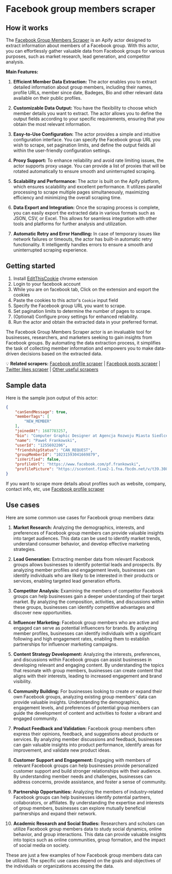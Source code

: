 # Facebook group members scraper

## How it works

The [Facebook Group Members Scraper](https://apify.com/curious_coder/facebook-group-member-scraper) is an Apify actor designed to extract information about members of a Facebook group. With this actor, you can effortlessly gather valuable data from Facebook groups for various purposes, such as market research, lead generation, and competitor analysis.

**Main Features:**

1. **Efficient Member Data Extraction:** The actor enables you to extract detailed information about group members, including their names, profile URLs, member since date, Badeges, Bio and other relevant data available on their public profiles.

2. **Customizable Data Output:** You have the flexibility to choose which member details you want to extract. The actor allows you to define the output fields according to your specific requirements, ensuring that you obtain the most relevant information.

3. **Easy-to-Use Configuration:** The actor provides a simple and intuitive configuration interface. You can specify the Facebook group URL you wish to scrape, set pagination limits, and define the output fields all within the user-friendly configuration settings.

4. **Proxy Support:** To enhance reliability and avoid rate limiting issues, the actor supports proxy usage. You can provide a list of proxies that will be rotated automatically to ensure smooth and uninterrupted scraping.

5. **Scalability and Performance:** The actor is built on the Apify platform, which ensures scalability and excellent performance. It utilizes parallel processing to scrape multiple pages simultaneously, maximizing efficiency and minimizing the overall scraping time.

6. **Data Export and Integration:** Once the scraping process is complete, you can easily export the extracted data in various formats such as JSON, CSV, or Excel. This allows for seamless integration with other tools and platforms for further analysis and utilization.

7. **Automatic Retry and Error Handling:** In case of temporary issues like network failures or timeouts, the actor has built-in automatic retry functionality. It intelligently handles errors to ensure a smooth and uninterrupted scraping experience.

## Getting started

1. Install [EditThisCookie](https://chrome.google.com/webstore/detail/editthiscookie/fngmhnnpilhplaeedifhccceomclgfbg) chrome extension 
2. Login to your facebook account
3. While you are on facebook tab, Click on the extension and export the cookies 
4. Paste the cookies to this actor's `Cookie` input field
5. Specify the Facebook group URL you want to scrape.
6. Set pagination limits to determine the number of pages to scrape.
7. (Optional) Configure proxy settings for enhanced reliability.
8. Run the actor and obtain the extracted data in your preferred format.

The Facebook Group Members Scraper actor is an invaluable tool for businesses, researchers, and marketers seeking to gain insights from Facebook groups. By automating the data extraction process, it simplifies the task of collecting member information and empowers you to make data-driven decisions based on the extracted data.

💡 **Related scrapers:** [Facebook profile scraper](https://apify.com/curious_coder/facebook-profile-scraper) | [Facebook posts scraper](https://apify.com/curious_coder/facebook-post-scraper) | [Twitter likes scraper](https://apify.com/curious_coder/twitter-likes-scraper) | [Other useful scrapers](https://apify.com/curious_coder)

## Sample data

Here is the sample json output of this actor:

```json
{
	"canSendMessage": true,
	"memberTags": [
		"NEW_MEMBER"
	],
	"joinedAt": 1687783257,
	"bio": "Computer Graphic Designer at Agencja Rozwoju Miasta Siedlce Sp. z o.o.",
	"name": "Paweł Frankowski",
	"userId": "1255692206",
	"friendshipStatus": "CAN_REQUEST",
	"groupMemberId": "10231593041669879",
	"isVerified": false,
	"profileUrl": "https://www.facebook.com/pf.frankowski",
	"profilePicture": "https://scontent.fixe2-1.fna.fbcdn.net/v/t39.30808-1/277169822_10228513046911935_5588196689302075415_n.jpg?stp=c15.0.60.60a_cp0_dst-jpg_p60x60&_nc_cat=105&cb=99be929b-59f725be&ccb=1-7&_nc_sid=7206a8&_nc_ohc=PmLjfK-voKMAX8kynK0&_nc_ht=scontent.fixe2-1.fna&oh=00_AfAKVRHuVlLMJfHi9qWNzf6hptvsqHdnFf-MyJ248-lkFg&oe=649DD60F"
}

```

If you want to scrape more details about profiles such as website, company, contact info, etc, use [Facebook profile scraper](https://apify.com/curious_coder/facebook-profile-scraper)

## Use cases

Here are some common use cases for Facebook group members data:

1. **Market Research:** Analyzing the demographics, interests, and preferences of Facebook group members can provide valuable insights into target audiences. This data can be used to identify market trends, understand consumer behavior, and develop effective marketing strategies.

2. **Lead Generation:** Extracting member data from relevant Facebook groups allows businesses to identify potential leads and prospects. By analyzing member profiles and engagement levels, businesses can identify individuals who are likely to be interested in their products or services, enabling targeted lead generation efforts.

3. **Competitor Analysis:** Examining the members of competitor Facebook groups can help businesses gain a deeper understanding of their target market. By analyzing the composition, activities, and discussions within these groups, businesses can identify competitive advantages and discover new opportunities.

4. **Influencer Marketing:** Facebook group members who are active and engaged can serve as potential influencers for brands. By analyzing member profiles, businesses can identify individuals with a significant following and high engagement rates, enabling them to establish partnerships for influencer marketing campaigns.

5. **Content Strategy Development:** Analyzing the interests, preferences, and discussions within Facebook groups can assist businesses in developing relevant and engaging content. By understanding the topics that resonate with group members, businesses can create content that aligns with their interests, leading to increased engagement and brand visibility.

6. **Community Building:** For businesses looking to create or expand their own Facebook groups, analyzing existing group members' data can provide valuable insights. Understanding the demographics, engagement levels, and preferences of potential group members can guide the development of content and activities to foster a vibrant and engaged community.

7. **Product Feedback and Validation:** Facebook group members often express their opinions, feedback, and suggestions about products or services. By analyzing member discussions and feedback, businesses can gain valuable insights into product performance, identify areas for improvement, and validate new product ideas.

8. **Customer Support and Engagement:** Engaging with members of relevant Facebook groups can help businesses provide personalized customer support and build stronger relationships with their audience. By understanding member needs and challenges, businesses can address concerns, provide assistance, and foster a sense of community.

9. **Partnership Opportunities:** Analyzing the members of industry-related Facebook groups can help businesses identify potential partners, collaborators, or affiliates. By understanding the expertise and interests of group members, businesses can explore mutually beneficial partnerships and expand their network.

10. **Academic Research and Social Studies:** Researchers and scholars can utilize Facebook group members data to study social dynamics, online behavior, and group interactions. This data can provide valuable insights into topics such as online communities, group formation, and the impact of social media on society.

These are just a few examples of how Facebook group members data can be utilized. The specific use cases depend on the goals and objectives of the individuals or organizations accessing the data.
